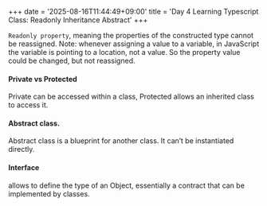 +++
date = '2025-08-16T11:44:49+09:00'
title = 'Day 4 Learning Typescript Class: Readonly Inheritance Abstract'
+++


```Readonly property```, meaning the properties of the constructed type cannot be reassigned. Note: whenever assigning a value to a variable, in JavaScript the variable is pointing to a location, not a value. So the property value could be changed, but not reassigned.

#### Private vs Protected
Private can be accessed within a class, Protected allows an inherited class to access it.

#### Abstract class.
Abstract class is a blueprint for another class. It can’t be instantiated directly.

#### Interface
allows to define the type of an Object, essentially a contract that can be implemented by classes.